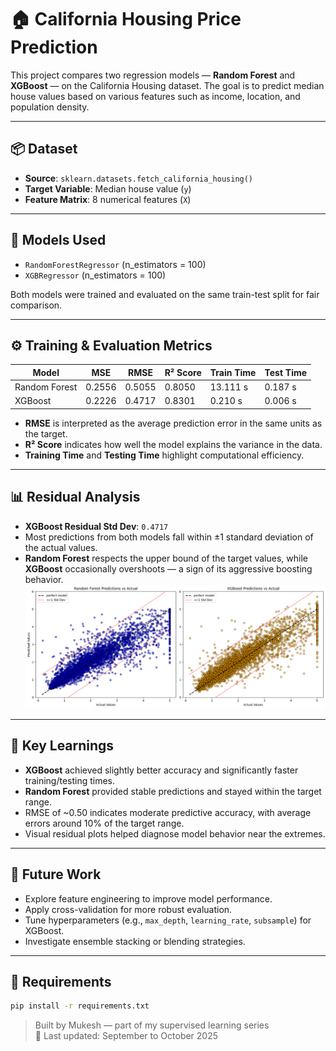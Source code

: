 # 🏠 California Housing Price Prediction

This project compares two regression models — **Random Forest** and **XGBoost** — on the California Housing dataset. The goal is to predict median house values based on various features such as income, location, and population density.

---

## 📦 Dataset

- **Source**: `sklearn.datasets.fetch_california_housing()`
- **Target Variable**: Median house value (`y`)
- **Feature Matrix**: 8 numerical features (`X`)

---

## 🧠 Models Used

- `RandomForestRegressor` (n_estimators = 100)
- `XGBRegressor` (n_estimators = 100)

Both models were trained and evaluated on the same train-test split for fair comparison.

---

## ⚙️ Training & Evaluation Metrics

| Model           | MSE     | RMSE    | R² Score | Train Time | Test Time |
|----------------|---------|---------|----------|------------|-----------|
| Random Forest  | 0.2556  | 0.5055  | 0.8050   | 13.111 s   | 0.187 s   |
| XGBoost        | 0.2226  | 0.4717  | 0.8301   | 0.210 s    | 0.006 s   |

- **RMSE** is interpreted as the average prediction error in the same units as the target.
- **R² Score** indicates how well the model explains the variance in the data.
- **Training Time** and **Testing Time** highlight computational efficiency.

---

## 📊 Residual Analysis

- **XGBoost Residual Std Dev**: `0.4717`
- Most predictions from both models fall within ±1 standard deviation of the actual values.
- **Random Forest** respects the upper bound of the target values, while **XGBoost** occasionally overshoots — a sign of its aggressive boosting behavior.
![Random Forest & XGBoost](https://github.com/Mukesh-2005/Coursera-ML-Labs/blob/main/Random_Forest%20%26%20XGBoost/visuals/Random%20vs%20XGBoost.png)
---

## 🧠 Key Learnings

- **XGBoost** achieved slightly better accuracy and significantly faster training/testing times.
- **Random Forest** provided stable predictions and stayed within the target range.
- RMSE of ~0.50 indicates moderate predictive accuracy, with average errors around 10% of the target range.
- Visual residual plots helped diagnose model behavior near the extremes.

---

## 📁 Future Work

- Explore feature engineering to improve model performance.
- Apply cross-validation for more robust evaluation.
- Tune hyperparameters (e.g., `max_depth`, `learning_rate`, `subsample`) for XGBoost.
- Investigate ensemble stacking or blending strategies.

---

## 🧪 Requirements

```bash
pip install -r requirements.txt
```
> Built by Mukesh — part of my supervised learning series  
> 📅 Last updated: September to October 2025
